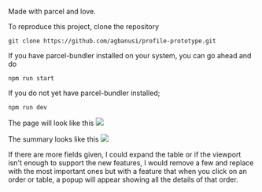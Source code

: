 Made with parcel and love.

To reproduce this project, clone the repository
```
git clone https://github.com/agbanusi/profile-prototype.git
```

If you have parcel-bundler installed on your system, you can go ahead and do
```
npm run start
```

If you do not yet have parcel-bundler installed;
```
npm run dev
```

The page will look like this
<img src="https://drive.google.com/uc?export=view&id=1L76vFCb37uUlGZSDt1-yKfXlP3ntY9sG" />

The summary looks like this
<img src="https://drive.google.com/uc?export=view&id=1mK3Ae_eMg5dVsAIsbTWvZH7_259GZL42" />

If there are more fields given, I could expand the table or if the viewport isn't enough to support the new features, I would remove a few and replace with the most important ones but with a feature that when you click on an order or table, a popup will appear showing all the details of that order.